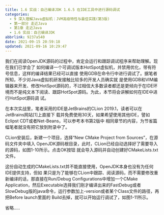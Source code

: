 ```yaml
---
title: 1.6 实战：自己编译JDK 1.6.5 在IDE工具中进行源码调试
categories: 
  - 9 深入理解Java虛拟机：JVM高级特性与最佳实践(第3版)
  - 第一部分 走近Java
  - 第1章 走近Java
  - 1.6 实战：自己编译JDK
abbrlink: 9237a540
date: 2021-09-15 20:59:18
updated: 2021-09-16 10:29:47
---
```

我们在阅读OpenJDK源码的过程中，肯定会运行和跟踪调试程序来帮助理解。现在我们已学会了 如何编译一个可调试版本HotSpot虚拟机，并禁用优化，带有符号信息，这样的编译结果已经可以直接 使用GDB在命令行中进行调试了。据笔者所知，不少对Java虚拟机研发接触比较多的开发人员确实就 是使用GDB和VIM编辑器来开发、修改HotSpot源码的，不过相信大多数读者都还是更倾向于在IDE环 境而不是纯文本下阅读、跟踪HotSpot源码。为此，本节将会讲解如何在IDE中进行HotSpot源码调 试。

在本次实战里，笔者采用的IDE是JetBrains的CLion 2019.1，读者可以在JetBrains网站[1]上直接下 载并免费使用30天，如果希望使用其他IDE，譬如Eclipst CDT或者Net-Beans，可以参考本书第2版中 相同章节的内容，为节省篇幅笔者就没有把它放到附录中了。

CLion安装后，新建一个项目，选择“New CMake Project from Sources”，在源码文件夹中填入 OpenJDK源码根目录，此时，CLion已经自动选择好了需要导入的源码，如图1-10所示。点击OK按钮 就会导入源码并自动创建好CMakeLists.txt文件。

这份自动生成的CMakeLists.txt并不能直接使用，OpenJDK本身也没有为任何IDE提供支持，但如 果只是为了能够在CLion中跟踪、阅读源码，而不需要修改重新编译的话，那直接在Run/Debug Configurations中增加一个CMake Application，然后Executable选择我们刚才编译出来的FastDebug或者 SlowDebug版的java命令，运行参数加上-version或者某个Class文件的路径，再把Before launch里面的 Build去掉，就可以开始运行调试了，如图1-11所示。

省略.....
